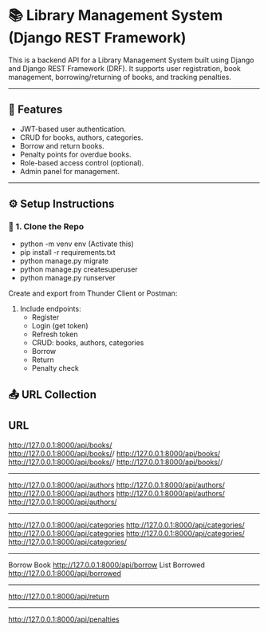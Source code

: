 # 📚 Library Management System (Django REST Framework)

This is a backend API for a Library Management System built using Django and Django REST Framework (DRF). It supports user registration, book management, borrowing/returning of books, and tracking penalties.

---

## 🚀 Features

- JWT-based user authentication.
- CRUD for books, authors, categories.
- Borrow and return books.
- Penalty points for overdue books.
- Role-based access control (optional).
- Admin panel for management.

---

## ⚙️ Setup Instructions

### 🔧 1. Clone the Repo
- python -m venv env (Activate this)
- pip install -r requirements.txt
- python manage.py migrate
- python manage.py createsuperuser
- python manage.py runserver


Create and export from Thunder Client or Postman:

1. Include endpoints:
   - Register
   - Login (get token)
   - Refresh token
   - CRUD: books, authors, categories
   - Borrow
   - Return
   - Penalty check

## 📤 URL Collection
URL
-------------------------------------------

 http://127.0.0.1:8000/api/books/     
 http://127.0.0.1:8000/api/books/<id>/
 http://127.0.0.1:8000/api/books/     
 http://127.0.0.1:8000/api/books/<id>/ 
 http://127.0.0.1:8000/api/books/<id>/ 
 
---------------------------------------------

http://127.0.0.1:8000/api/authors
http://127.0.0.1:8000/api/authors/<id>
http://127.0.0.1:8000/api/authors
http://127.0.0.1:8000/api/authors/<id>
http://127.0.0.1:8000/api/authors/<id>

-----------------------------------------------

http://127.0.0.1:8000/api/categories
http://127.0.0.1:8000/api/categories/<id>
http://127.0.0.1:8000/api/categories
http://127.0.0.1:8000/api/categories/<id>
http://127.0.0.1:8000/api/categories/<id>

-------------------------------------------------

Borrow Book	http://127.0.0.1:8000/api/borrow
List Borrowed	http://127.0.0.1:8000/api/borrowed

--------------------------------------------------

http://127.0.0.1:8000/api/return

--------------------------------------------------

http://127.0.0.1:8000/api/penalties

